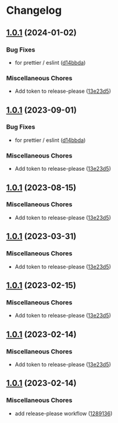 # Changelog

## [1.0.1](https://github.com/philips-software/sbom-tool-installer-action/compare/v1.0.1...v1.0.1) (2024-01-02)


### Bug Fixes

* for prettier / eslint ([d14bbda](https://github.com/philips-software/sbom-tool-installer-action/commit/d14bbda32ab6a9466913ab178a8e0d78c4e35883))


### Miscellaneous Chores

* Add token to release-please ([13e23d5](https://github.com/philips-software/sbom-tool-installer-action/commit/13e23d5e27cd1ce86efd298cd744f1953e90432d))

## [1.0.1](https://github.com/philips-software/sbom-tool-installer-action/compare/v1.0.1...v1.0.1) (2023-09-01)


### Bug Fixes

* for prettier / eslint ([d14bbda](https://github.com/philips-software/sbom-tool-installer-action/commit/d14bbda32ab6a9466913ab178a8e0d78c4e35883))


### Miscellaneous Chores

* Add token to release-please ([13e23d5](https://github.com/philips-software/sbom-tool-installer-action/commit/13e23d5e27cd1ce86efd298cd744f1953e90432d))

## [1.0.1](https://github.com/philips-software/sbom-tool-installer-action/compare/v1.0.1...v1.0.1) (2023-08-15)


### Miscellaneous Chores

* Add token to release-please ([13e23d5](https://github.com/philips-software/sbom-tool-installer-action/commit/13e23d5e27cd1ce86efd298cd744f1953e90432d))

## [1.0.1](https://github.com/philips-software/sbom-tool-installer-action/compare/v1.0.1...v1.0.1) (2023-03-31)


### Miscellaneous Chores

* Add token to release-please ([13e23d5](https://github.com/philips-software/sbom-tool-installer-action/commit/13e23d5e27cd1ce86efd298cd744f1953e90432d))

## [1.0.1](https://github.com/philips-software/sbom-tool-installer-action/compare/v1.0.1...v1.0.1) (2023-02-15)


### Miscellaneous Chores

* Add token to release-please ([13e23d5](https://github.com/philips-software/sbom-tool-installer-action/commit/13e23d5e27cd1ce86efd298cd744f1953e90432d))

## [1.0.1](https://github.com/philips-software/sbom-tool-installer-action/compare/v1.0.1...v1.0.1) (2023-02-14)


### Miscellaneous Chores

* Add token to release-please ([13e23d5](https://github.com/philips-software/sbom-tool-installer-action/commit/13e23d5e27cd1ce86efd298cd744f1953e90432d))

## [1.0.1](https://github.com/philips-software/sbom-tool-installer-action/compare/v1.0.0...v1.0.1) (2023-02-14)


### Miscellaneous Chores

* add release-please workflow ([1289136](https://github.com/philips-software/sbom-tool-installer-action/commit/128913602c9cc306aced0e4ed0eed51f0f197742))
